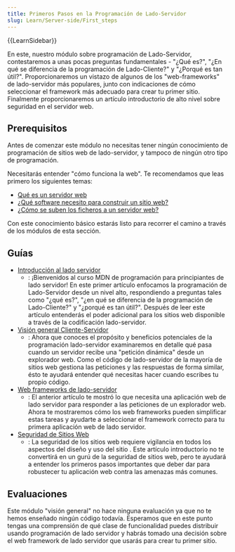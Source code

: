 ```yaml
---
title: Primeros Pasos en la Programación de Lado-Servidor
slug: Learn/Server-side/First_steps
---
```


{{LearnSidebar}}

En este, nuestro módulo sobre programación de Lado-Servidor, contestaremos a unas pocas preguntas fundamentales - "¿Qué es?", "¿En qué se diferencia de la programación de Lado-Cliente?" y "¿Porqué es tan útil?". Proporcionaremos un vistazo de algunos de los "web-frameworks" de lado-servidor más populares, junto con indicaciones de cómo seleccionar el framework más adecuado para crear tu primer sitio. Finalmente proporcionaremos un artículo introductorio de alto nivel sobre seguridad en el servidor web.

## Prerequisitos

Antes de comenzar este módulo no necesitas tener ningún conocimiento de programación de sitios web de lado-servidor, y tampoco de ningún otro tipo de programación.

Necesitarás entender "cómo funciona la web". Te recomendamos que leas primero los siguientes temas:

- [Qué es un servidor web](/es/docs/Learn/Common_questions/What_is_a_web_server)
- [¿Qué software necesito para construir un sitio web?](/es/docs/Learn/Common_questions/What_software_do_I_need)
- [¿Cómo se suben los ficheros a un servidor web?](/es/docs/Learn/Common_questions/Upload_files_to_a_web_server)

Con este conocimiento básico estarás listo para recorrer el camino a través de los módulos de esta sección.

## Guías

- [Introducción al lado servidor](/es/docs/Learn/Server-side/Primeros_pasos/Introducci%C3%B3n)
  - : ¡Bienvenidos al curso MDN de programación para principiantes de lado servidor! En este primer artículo enfocamos la programación de Lado-Servidor desde un nivel alto, respondiendo a preguntas tales como "¿qué es?", "¿en qué se diferencia de la programación de Lado-Cliente?" y "¿porqué es tan útil?". Después de leer este artículo entenderás el poder adicional para los sitios web disponible a través de la codificación lado-servidor.
- [Visión general Cliente-Servidor](/es/docs/Learn/Server-side/Primeros_pasos/Vision_General_Cliente_Servidor)
  - : Ahora que conoces el propósito y beneficios potenciales de la programación lado-servidor examinaremos en detalle qué pasa cuando un servidor recibe una "petición dinámica" desde un explorador web. Como el código de lado-servidor de la mayoría de sitios web gestiona las peticiones y las respuestas de forma similar, ésto te ayudará entender qué necesitas hacer cuando escribes tu propio código.
- [Web frameworks de lado-servidor](/es/docs/Learn/Server-side/Primeros_pasos/Web_frameworks)
  - : El anterior artículo te mostró lo que necesita una aplicación web de lado servidor para responder a las peticiones de un explorador web. Ahora te mostraremos cómo los web frameworks pueden simplificar estas tareas y ayudarte a seleccionar el framework correcto para tu primera aplicación web de lado servidor.
- [Seguridad de Sitios Web](/es/docs/Learn/Server-side/Primeros_pasos/seguridad_sitios_web)
  - : La seguridad de los sitios web requiere vigilancia en todos los aspectos del diseño y uso del sitio . Este artículo introductorio no te convertirá en un gurú de la seguridad de sitios web, pero te ayudará a entender los primeros pasos importantes que deber dar para robustecer tu aplicación web contra las amenazas más comunes.

## Evaluaciones

Este módulo "visión general" no hace ninguna evaluación ya que no te hemos enseñado ningún código todavía. Esperamos que en este punto tengas una comprensión de qué clase de funcionalidad puedes distribuir usando programación de lado servidor y habrás tomado una decisión sobre el web framework de lado servidor que usarás para crear tu primer sitio.
